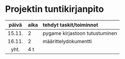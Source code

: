 # Projektin tuntikirjanpito

| päivä  | aika | tehdyt taskit/toiminnot |
| :-----:|:-----| :-----|
| 15.11. | 2    | pygame kirjastoon tutustuminen |
| 16.11. | 2    |  määrittelydokumentti |
| yht. | 4 t | | 
